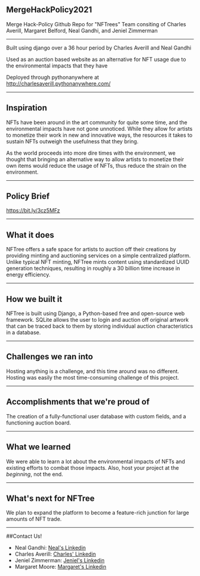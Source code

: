 ## MergeHackPolicy2021

Merge Hack-Policy Github Repo for "NFTrees"
Team consiting of Charles Averill, Margaret Belford, 
Neal Gandhi, and Jeniel Zimmerman

---

Built using django over a 36 hour period by Charles Averill and Neal Gandhi

Used as an auction based website as an alternative for NFT usage due to the 
environmental impacts that they have

Deployed through pythonanywhere at 
http://charlesaverill.pythonanywhere.com/

---

## Inspiration
NFTs have been around in the art community for quite some time, and the environmental impacts have not gone unnoticed. While they allow for artists to monetize their work in new and innovative ways, the resources it takes to sustain NFTs outweigh the usefulness that they bring.

As the world proceeds into more dire times with the environment, we thought that bringing an alternative way to allow artists to monetize their own items would reduce the usage of NFTs, thus reduce the strain on the environment.

---

## Policy Brief
https://bit.ly/3cz5MFz

---

## What it does
NFTree offers a safe space for artists to auction off their creations by providing minting and auctioning services on a simple centralized platform. Unlike typical NFT minting, NFTree mints content using standardized UUID generation techniques, resulting in roughly a 30 billion time increase in energy efficiency. 

---

## How we built it
NFTree is built using Django, a Python-based free and open-source web framework. SQLite allows the user to login and auction off original artwork that can be traced back to them by storing individual auction characteristics in a database.

---

## Challenges we ran into
Hosting anything is a challenge, and this time around was no different. Hosting was easily the most time-consuming challenge of this project.

---

## Accomplishments that we're proud of
The creation of a fully-functional user database with custom fields, and a functioning auction board.

---

## What we learned
We were able to learn a lot about the environmental impacts of NFTs and existing efforts to combat those impacts. Also, host your project at the *beginning*, not the end.

---

## What's next for NFTree
We plan to expand the platform to become a feature-rich junction for large amounts of NFT trade.

---

##Contact Us!
- Neal Gandhi: [Neal's Linkedin](https://www.linkedin.com/in/neal-gandhi/)
- Charles Averill: [Charles' Linkedin](https://www.linkedin.com/in/charles-averill)
- Jeniel Zimmerman: [Jeniel's Linkedin](https://www.linkedin.com/in/jeniel-zimmerman-49b576176)
- Margaret Moore: [Margaret's Linkedin](https://www.linkedin.com/in/margaret-belford-moore/)
